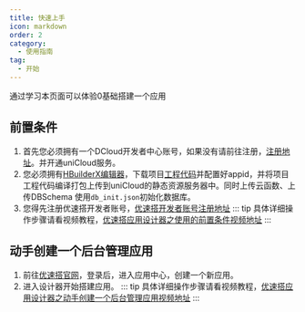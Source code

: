 ```yaml
---
title: 快速上手
icon: markdown
order: 2
category:
  - 使用指南
tag:
  - 开始
---
```


通过学习本页面可以体验0基础搭建一个应用

<!-- more -->

## 前置条件

1. 首先您必须拥有一个DCloud开发者中心账号，如果没有请前往注册，[注册地址](https://dev.dcloud.net.cn/#/pages/common/login?uniIdRedirectUrl=%252Fpages%252Findex%252Findex)。并开通uniCloud服务。
2. 您必须拥有[HBuilderX编辑器](https://www.dcloud.io/hbuilderx.html)，下载项目[工程代码](https://ext.dcloud.net.cn/plugin?id=8713)并配置好appid，并将项目工程代码编译打包上传到uniCloud的静态资源服务器中。同时上传云函数、上传DBSchema 使用`db_init.json`初始化数据库。
3. 您得先注册优速搭开发者账号，[优速搭开发者账号注册地址]()
::: tip
具体详细操作步骤请看视频教程，[优速搭应用设计器之使用的前置条件视频地址](https://www.baidu.com)
:::

## 动手创建一个后台管理应用
1. 前往[优速搭官网]()，登录后，进入应用中心，创建一个新应用。
2. 进入设计器开始搭建应用。
::: tip
具体详细操作步骤请看视频教程，[优速搭应用设计器之动手创建一个后台管理应用视频地址](https://www.baidu.com)
:::
